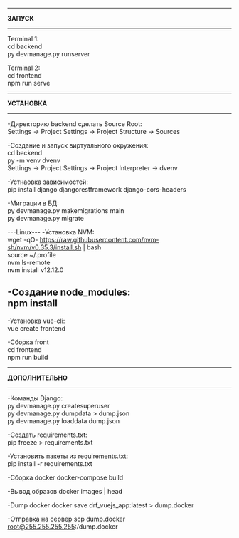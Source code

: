 ________________________________________________________________

**ЗАПУСК**
________________________________________________________________

Terminal 1:  
cd backend  
py devmanage.py runserver

Terminal 2:  
cd frontend  
npm run serve

________________________________________________________________

**УСТАНОВКА**
________________________________________________________________

-Директорию backend сделать Source Root:  
Settings -> Project Settings -> Project Structure -> Sources

-Создание и запуск виртуального окружения:  
cd backend  
py -m venv dvenv  
Settings -> Project Settings -> Project Interpreter -> dvenv

-Устнаовка зависимостей:  
pip install django djangorestframework django-cors-headers

-Миграции в БД:  
py devmanage.py makemigrations main  
py devmanage.py migrate

---Linux---
-Установка NVM:  
wget -qO- https://raw.githubusercontent.com/nvm-sh/nvm/v0.35.3/install.sh | bash  
source ~/.profile  
nvm ls-remote  
nvm install v12.12.0

-Создание node_modules:  
npm install
------

-Установка vue-cli:  
vue create frontend

-Сборка front  
cd frontend  
npm run build

________________________________________________________________

**ДОПОЛНИТЕЛЬНО**
________________________________________________________________

-Команды Django:  
py devmanage.py createsuperuser  
py devmanage.py dumpdata > dump.json  
py devmanage.py loaddata dump.json

-Создать requirements.txt:  
pip freeze > requirements.txt

-Установить пакеты из requirements.txt:  
pip install -r requirements.txt

-Сборка docker
docker-compose build

-Вывод образов
docker images | head

-Dump docker
docker save drf_vuejs_app:latest > dump.docker

-Отправка на сервер
scp dump.docker root@255.255.255.255:/dump.docker